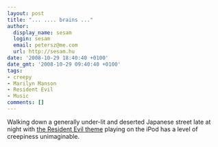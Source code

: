 ```yaml
---
layout: post
title: "... .... brains ..."
author:
  display_name: sesam
  login: sesam
  email: petersz@me.com
  url: http://sesam.hu
date: '2008-10-29 18:40:40 +0100'
date_gmt: '2008-10-29 09:40:40 +0100'
tags:
- creepy
- Marilyn Manson
- Resident Evil
- Music
comments: []
---
```


Walking down a generally under-lit and deserted Japanese street late at night with [the Resident Evil theme](http://www.last.fm/music/Marilyn+Manson/_/Resident+Evil+Main+Title+Theme) playing on the iPod has a level of creepiness unimaginable.
